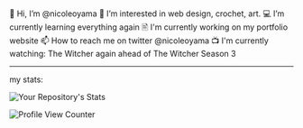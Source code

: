  👋 Hi, I’m @nicoleoyama
👀 I’m interested in web design, crochet, art.
💻 I’m currently learning everything again
🖹 I'm currently working on my portfolio website
📫 How to reach me on twitter @nicoleoyama
📺 I'm currently watching: The Witcher again ahead of The Witcher Season 3

---

my stats:

![Your Repository's Stats](https://github-readme-stats.vercel.app/api/top-langs/?username=nicoleoyama&theme=white)

![Profile View Counter](https://komarev.com/ghpvc/?username=nicoleoyama)

